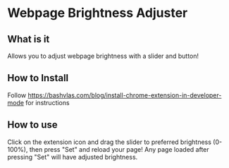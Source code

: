 # Webpage Brightness Adjuster
## What is it
Allows you to adjust webpage brightness with a slider and button!

## How to Install
Follow https://bashvlas.com/blog/install-chrome-extension-in-developer-mode for instructions

## How to use
Click on the extension icon and drag the slider to preferred brightness (0-100%), then press "Set" and reload your page! Any page loaded after pressing "Set" will have adjusted brightness.

